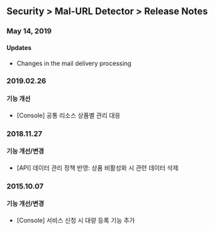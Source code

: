 ## Security > Mal-URL Detector > Release Notes

### May 14, 2019

#### Updates
* Changes in the mail delivery processing 


### 2019.02.26

#### 기능 개선
* [Console] 공통 리소스 상품별 관리 대응


### 2018.11.27

#### 기능 개선/변경
* [API] 데이터 관리 정책 반영: 상품 비활성화 시 관련 데이터 삭제


### 2015.10.07

#### 기능 개선/변경
* [Console] 서비스 신청 시 대량 등록 기능 추가
